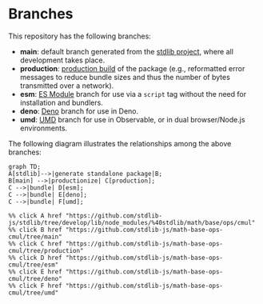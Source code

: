 <!--

@license Apache-2.0

Copyright (c) 2022 The Stdlib Authors.

Licensed under the Apache License, Version 2.0 (the "License");
you may not use this file except in compliance with the License.
You may obtain a copy of the License at

    http://www.apache.org/licenses/LICENSE-2.0

Unless required by applicable law or agreed to in writing, software
distributed under the License is distributed on an "AS IS" BASIS,
WITHOUT WARRANTIES OR CONDITIONS OF ANY KIND, either express or implied.
See the License for the specific language governing permissions and
limitations under the License.

-->

# Branches

This repository has the following branches:

-   **main**: default branch generated from the [stdlib project][stdlib-url], where all development takes place.
-   **production**: [production build][production-url] of the package (e.g., reformatted error messages to reduce bundle sizes and thus the number of bytes transmitted over a network).
-   **esm**: [ES Module][esm-url] branch for use via a `script` tag without the need for installation and bundlers.
-   **deno**: [Deno][deno-url] branch for use in Deno.
-   **umd**: [UMD][umd-url] branch for use in Observable, or in dual browser/Node.js environments.

The following diagram illustrates the relationships among the above branches:

```mermaid
graph TD;
A[stdlib]-->|generate standalone package|B;
B[main] -->|productionize| C[production];
C -->|bundle| D[esm];
C -->|bundle| E[deno];
C -->|bundle| F[umd];

%% click A href "https://github.com/stdlib-js/stdlib/tree/develop/lib/node_modules/%40stdlib/math/base/ops/cmul"
%% click B href "https://github.com/stdlib-js/math-base-ops-cmul/tree/main"
%% click C href "https://github.com/stdlib-js/math-base-ops-cmul/tree/production"
%% click D href "https://github.com/stdlib-js/math-base-ops-cmul/tree/esm"
%% click E href "https://github.com/stdlib-js/math-base-ops-cmul/tree/deno"
%% click F href "https://github.com/stdlib-js/math-base-ops-cmul/tree/umd"
```

[stdlib-url]: https://github.com/stdlib-js/stdlib/tree/develop/lib/node_modules/%40stdlib/math/base/ops/cmul
[production-url]: https://github.com/stdlib-js/math-base-ops-cmul/tree/production
[deno-url]: https://github.com/stdlib-js/math-base-ops-cmul/tree/deno
[umd-url]: https://github.com/stdlib-js/math-base-ops-cmul/tree/umd
[esm-url]: https://github.com/stdlib-js/math-base-ops-cmul/tree/esm